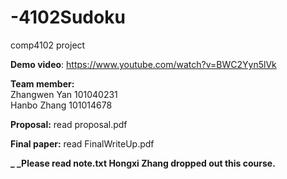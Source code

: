 # -4102Sudoku
comp4102 project

**Demo video**: https://www.youtube.com/watch?v=BWC2Yyn5lVk

**Team member:**                              
Zhangwen Yan 101040231                        
Hanbo Zhang  101014678

**Proposal:**
read proposal.pdf

**Final paper:**
read FinalWriteUp.pdf

**_ _Please read note.txt
Hongxi Zhang dropped out this course.**
